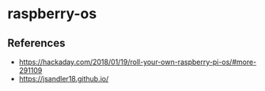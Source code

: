 # raspberry-os

## References

* https://hackaday.com/2018/01/19/roll-your-own-raspberry-pi-os/#more-291109
* https://jsandler18.github.io/
